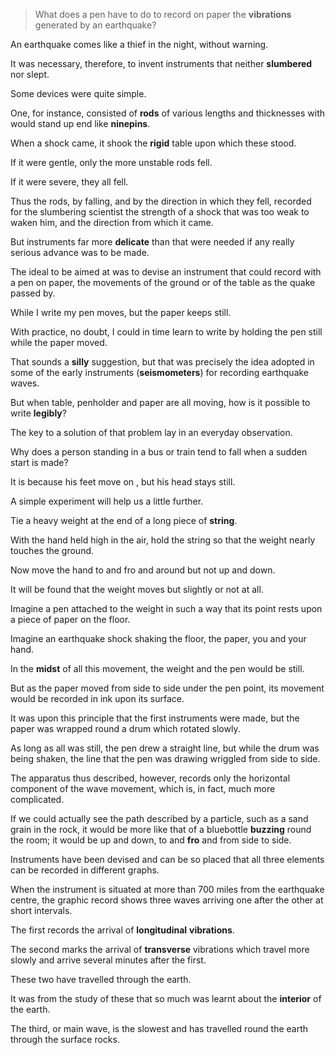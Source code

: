 > What does a pen have to do to record on paper the **vibrations** generated by an earthquake?

 

An earthquake comes like a thief in the night, without warning. 

It was necessary, therefore, to invent instruments that neither **slumbered** nor slept. 

Some devices were quite simple. 

One, for instance, consisted of **rods** of various lengths and thicknesses with would stand up end like **ninepins**. 

When a shock came, it shook the **rigid** table upon which these stood. 

If it were gentle, only the more unstable rods fell. 

If it were severe, they all fell.

Thus the rods, by falling, and by the direction in which they fell, recorded for the slumbering scientist the strength of a shock that was too weak to waken him, and the direction from which it came.





But instruments far more **delicate** than that were needed if any really serious advance was to be made. 

The ideal to be aimed at was to devise an instrument that could record with a pen on paper, the movements of the ground or of the table as the quake passed by. 

While I write my pen moves, but the paper keeps still. 

With practice, no doubt, I could in time learn to write by holding the pen still while the paper moved.

That sounds a **silly** suggestion, but that was precisely the idea adopted in some of the early instruments (**seismometers**) for recording earthquake waves. 

But when table, penholder and paper are all moving, how is it possible to write **legibly**? 

The key to a solution of that problem lay in an everyday observation. 

Why does a person standing in a bus or train tend to fall when a sudden start is made? 

It is because his feet move on , but his head stays still. 

A simple experiment will help us a little further. 

Tie a heavy weight at the end of a long piece of **string**.

With the hand held high in the air, hold the string so that the weight nearly touches the ground.

Now move the hand to and fro and around but not up and down.

It will be found that the weight moves but slightly or not at all.

Imagine a pen attached to the weight in such a way that its point rests upon a piece of paper on the floor.

Imagine an earthquake shock shaking the floor, the paper, you and your hand. 

In the **midst** of all this movement, the weight and the pen would be still. 

But as the paper moved from side to side under the pen point, its movement would be recorded in ink upon its surface. 

It was upon this principle that the first instruments were made, but the paper was wrapped round a drum which rotated slowly.

As long as all was still, the pen drew a straight line, but while the drum was being shaken, the line that the pen was drawing wriggled from side to side.

The apparatus thus described, however, records only the horizontal component of the wave movement, which is, in fact, much more complicated. 

If we could actually see the path described by a particle, such as a sand grain in the rock, it would be more like that of a bluebottle **buzzing** round the room; it would be up and down, to and **fro** and from side to side.

Instruments have been devised and can be so placed that all three elements can be recorded in different graphs.



 

When the instrument is situated at more than 700 miles from the earthquake centre, the graphic record shows three waves arriving one after the other at short intervals.

The first records the arrival of **longitudinal** **vibrations**.

The second marks the arrival of **transverse** vibrations which travel more slowly and arrive several minutes after the first.

These two have travelled through the earth.

It was from the study of these that so much was learnt about the **interior** of the earth.

The third, or main wave, is the slowest and has travelled round the earth through the surface rocks.


